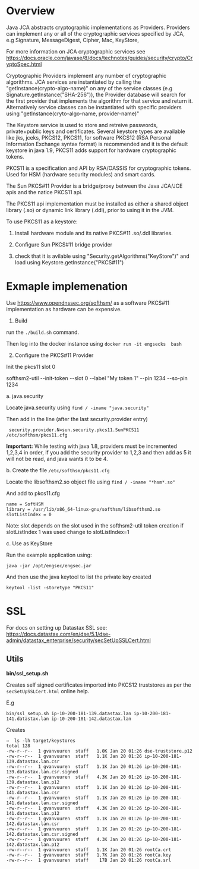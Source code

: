 # Overview

Java JCA abstracts cryptographic implementations as Providers.
Providers can implement any or all of the cryptographic services specified by JCA, e.g  Signature, MessageDigest, Cipher, Mac, KeyStore,

For more information on JCA cryptographic services see 
https://docs.oracle.com/javase/8/docs/technotes/guides/security/crypto/CryptoSpec.html


Cryptographic Providers implement any number of cryptographic algorithms. JCA services are instantiated by calling the "getInstance(crypto-algo-name)"
on any of the service classes (e.g Signature.getInstance("SHA-256")), the Provider database will search for the first provider that implements
the algorithm for that service and return it. Alternatively service classes can be instantiated with specific providers using "getInstance(cryto-algo-name, provider-name)"


The Keystore service is used to store and retreive passwords, private+public keys and certificates.
Several keystore types are available like jks, jceks, PKCS12, PKCS11, for software PKCS12 (RSA Personal Information Exchange syntax format) is recommended and it is the default keystore in java 1.9,
PKCS11 adds support for hardware cryptographic tokens. 


PKCS11 is a specification and API by RSA/OASSIS for cryptographic tokens.
Used for HSM (hardware security modules) and smart cards.

The Sun PKCS#11 Provider is a bridge/proxy between the Java JCA/JCE apis and the natice PKCS11 api.

The PKCS11 api implementation must be installed as either a shared object library (.so) or dynamic link library (.ddl),
prior to using it in the JVM.

To use PKCS11 as a keystore:

1. Install hardware module and its native PKCS#11 .so/.ddl libraries.

2. Configure Sun PKCS#11 bridge provider

2. check that it is avilable using "Security.getAlgorithms("KeyStore")" and 
load using Keystore.getInstance("PKCS#11")



# Exmaple implemenation

Use https://www.opendnssec.org/softhsm/ as a software PKCS#11 implementation as hardware can be expensive.

1. Build

run the `./build.sh` command.

Then log into the docker instance using `docker run -it engsecks  bash`


2. Configure the PKCS#11 Provider 

Init the pkcs11 slot 0

softhsm2-util --init-token --slot 0 --label "My token 1" --pin 1234 --so-pin 1234

a. java.security

Locate java.security using ```find / -iname "java.security"```

Then add in the line (after the last security.provider entry)

```
 security.provider.N=sun.security.pkcs11.SunPKCS11 /etc/softhsm/pkcs11.cfg

```

 **Important:**
   While testing with java 1.8, providers must be incremented 1,2,3,4 in order, if you add the security provider to 1,2,3 and then add as 5 
   it will not be read, and java wants it to be 4.
 

b. Create the file ```/etc/softhsm/pkcs11.cfg```

Locate the libsofthsm2.so object file using ```find / -iname "*hsm*.so"```

And add to pkcs11.cfg

```
name = SoftHSM
library = /usr/lib/x86_64-linux-gnu/softhsm/libsofthsm2.so
slotListIndex = 0
```

Note: slot depends on the slot used in the softhsm2-util token creation
 if slotListIndex 1 was used change to slotListIndex=1


c. Use as KeyStore 

Run the example application using:

```
java -jar /opt/engsec/engsec.jar
```

And then use the java keytool to list the private key created

```
keytool -list -storetype "PKCS11"
```

# SSL

For docs on setting up Datastax SSL see: https://docs.datastax.com/en/dse/5.1/dse-admin/datastax_enterprise/security/secSetUpSSLCert.html

## Utils

**bin/ssl_setup.sh**

Creates self signed certificates imported into PKCS12 truststores as per the `secSetUpSSLCert.html` online help.

E.g

```
bin/ssl_setup.sh ip-10-200-181-139.datastax.lan ip-10-200-181-141.datastax.lan ip-10-200-181-142.datastax.lan
```

Creates

```
⇒  ls -lh target/keystores
total 128
-rw-r--r--  1 gvanvuuren  staff   1.0K Jan 20 01:26 dse-truststore.p12
-rw-r--r--  1 gvanvuuren  staff   1.1K Jan 20 01:26 ip-10-200-181-139.datastax.lan.csr
-rw-r--r--  1 gvanvuuren  staff   1.1K Jan 20 01:26 ip-10-200-181-139.datastax.lan.csr.signed
-rw-r--r--  1 gvanvuuren  staff   4.3K Jan 20 01:26 ip-10-200-181-139.datastax.lan.p12
-rw-r--r--  1 gvanvuuren  staff   1.1K Jan 20 01:26 ip-10-200-181-141.datastax.lan.csr
-rw-r--r--  1 gvanvuuren  staff   1.1K Jan 20 01:26 ip-10-200-181-141.datastax.lan.csr.signed
-rw-r--r--  1 gvanvuuren  staff   4.3K Jan 20 01:26 ip-10-200-181-141.datastax.lan.p12
-rw-r--r--  1 gvanvuuren  staff   1.1K Jan 20 01:26 ip-10-200-181-142.datastax.lan.csr
-rw-r--r--  1 gvanvuuren  staff   1.1K Jan 20 01:26 ip-10-200-181-142.datastax.lan.csr.signed
-rw-r--r--  1 gvanvuuren  staff   4.3K Jan 20 01:26 ip-10-200-181-142.datastax.lan.p12
-rw-r--r--  1 gvanvuuren  staff   1.1K Jan 20 01:26 rootCa.crt
-rw-r--r--  1 gvanvuuren  staff   1.7K Jan 20 01:26 rootCa.key
-rw-r--r--  1 gvanvuuren  staff    17B Jan 20 01:26 rootCa.srl
```
